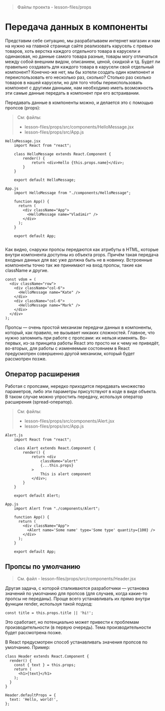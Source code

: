 > Файлы проекта - lesson-files/props

# Передача данных в компоненты

Представим себе ситуацию, мы разрабатываем интернет магазин и нам на нужно на главной странице сайте реализовать 
карусель с превью товаров, хоть верстка каждого отдельного товара в карусели и одинаковая, но данные самого товара
разные, товары могу отличаться между собой внешним видом, описанием, ценой, скидкой и тд. Будет ли правильно создавать 
для каждого товара в карусели свой отдельный компонент? Конечно-же нет, мы бы хотели создать один компонент и
переиспользовать его несколько раз, сколько? Столько раз сколько товаров в нашей карусели, но для того чтобы 
переиспользовать компонент с другими данными, нам необходимо иметь возможность эти самые данные передать в компонент
при его встраивании.

Передавать данные в компоненты можно, и делается это с помощью пропсов (props):

> См: файлы:
> - lesson-files/props/src/components/HelloMessage.jsx
> - lesson-files/props/src/App.js

```
HelloMessage.jsx
    import React from "react";
    
    class HelloMessage extends React.Component {
        render() {
            return <div>Hello {this.props.name}</div>;
        }
    }
    
    export default HelloMessage;
    
App.js
    import HelloMessage from "./components/HelloMessage";

    function App() {
      return (
        <div className="App">
          <HelloMessage name="Vladimir" />
        </div>
      );
    }
    
    export default App;


```

Как видно, снаружи пропсы передаются как атрибуты в HTML, которые внутри компонента доступны из объекта props. 
Причём такая передача входных данных для вас уже должна быть не в новинку. Встроенные компоненты точно так же
принимают на вход пропсы, такие как className и другие.

```
const vdom = (
  <div className="row">
    <div className="col-6">
      <HelloMessage name="Kate" />
    </div>
    <div className="col-6">
      <HelloMessage name="Mark" />
    </div>
  </div>
);
```

Пропсы — очень простой механизм передачи данных в компоненты, который, как правило, не вызывает никаких сложностей.
Главное, что нужно запомнить при работе с пропсами: их нельзя изменять. Во-первых, из-за принципа работы React это
просто ни к чему не приведёт, во-вторых, для работы с изменяемым состоянием в React предусмотрен совершенно другой 
механизм, который будет рассмотрен позже.
 
## Оператор расширения

Работая с пропсами, нередко приходится передавать множество параметров, либо эти параметры присутствуют в коде в виде
объекта. В таком случае можно упростить передачу, используя оператор расширения (spread-оператор).

> См: файлы:
> - lesson-files/props/src/components/Alert.jsx
> - lesson-files/props/src/App.js

```
Alert.js
    import React from "react";

    class Alert extends React.Component {
        render() {
            return <div
                className="alert"
                {...this.props}
            >
                This is alert component
            </div>;
        }
    }
    
    export default Alert;

App.js    
    import Alert from "./components/Alert";

    function App() {
      return (
        <div className="App">
          <Alert name='Some name' type='Some type' quantity={100} />
        </div>
      );
    }
    
    export default App;
```

## Пропсы по умолчанию
> См. файл - lesson-files/props/src/components/Header.jsx

Другая задача, с которой сталкиваются разработчики — установка значений по умолчанию для пропсов (для случаев, когда 
какие-то пропсы не переданы). Проще всего устанавливать их прямо внутри функции render, используя такой подход:

```const title = this.props.title || 'hi!';```

Это сработает, но потенциально может привести к проблемам производительности (в первую очередь). 
Тема производительности будет рассмотрена позже.

В React предусмотрен способ устанавливать значения пропсов по умолчанию. Пример:

```
class Header extends React.Component {
  render() {
    const { text } = this.props;
    return (
      <h1>{text}</h1>
    );
  }
}

Header.defaultProps = {
  text: 'Hello, world!',
};
```